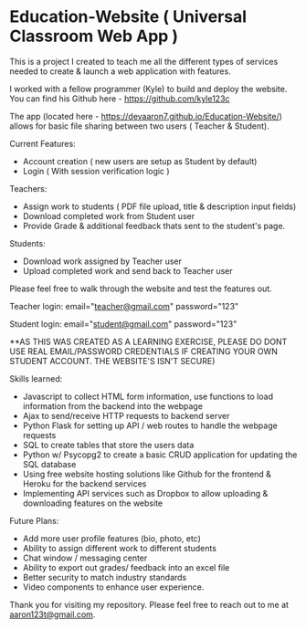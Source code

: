 # Education-Website ( Universal Classroom Web App )

This is a project I created to teach me all the different types of services needed to create & launch a web application with features.

I worked with a fellow programmer (Kyle) to build and deploy the website. You can find his Github here - https://github.com/kyle123c

The app (located here - https://devaaron7.github.io/Education-Website/) allows for basic file sharing between two users ( Teacher & Student).

Current Features:
- Account creation ( new users are setup as Student by default)
- Login ( With session verification logic )

Teachers:
- Assign work to students ( PDF file upload, title & description input fields)
- Download completed work from Student user
- Provide Grade & additional feedback thats sent to the student's page.

Students:
- Download work assigned by Teacher user
- Upload completed work and send back to Teacher user

Please feel free to walk through the website and test the features out.

Teacher login:
email="teacher@gmail.com"
password="123"

Student login:
email="student@gmail.com"
password="123"

**AS THIS WAS CREATED AS A LEARNING EXERCISE, PLEASE DO DONT USE REAL EMAIL/PASSWORD CREDENTIALS IF CREATING YOUR OWN STUDENT ACCOUNT. THE WEBSITE'S ISN'T SECURE)

Skills learned:
- Javascript to collect HTML form information, use functions to load information from the backend into the webpage
- Ajax to send/receive HTTP requests to backend server
- Python Flask for setting up API / web routes to handle the webpage requests
- SQL to create tables that store the users data
- Python w/ Psycopg2 to create a basic CRUD application for updating the SQL database
- Using free website hosting solutions like Github for the frontend & Heroku for the backend services
- Implementing API services such as Dropbox to allow uploading & downloading features on the website

Future Plans:
- Add more user profile features (bio, photo, etc)
- Ability to assign different work to different students
- Chat window / messaging center
- Ability to export out grades/ feedback into an excel file
- Better security to match industry standards
- Video components to enhance user experience. 

Thank you for visiting my repository. Please feel free to reach out to me at aaron123t@gmail.com.

